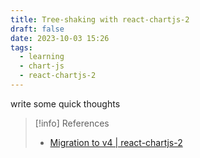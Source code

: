 ```yaml
---
title: Tree-shaking with react-chartjs-2
draft: false
date: 2023-10-03 15:26
tags:
  - learning
  - chart-js
  - react-chartjs-2
---
```


write some quick thoughts

> [!info] References
> - [Migration to v4 | react-chartjs-2](https://react-chartjs-2.js.org/docs/migration-to-v4#tree-shaking)
